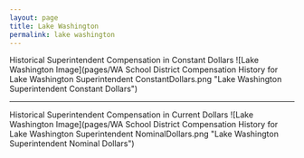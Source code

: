 ```yaml
---
layout: page
title: Lake Washington
permalink: lake washington
---
```



Historical Superintendent Compensation in Constant Dollars
![Lake Washington Image](pages/WA School District Compensation History for Lake Washington Superintendent ConstantDollars.png "Lake Washington Superintendent Constant Dollars")

___

Historical Superintendent Compensation in Current Dollars
![Lake Washington Image](pages/WA School District Compensation History for Lake Washington Superintendent NominalDollars.png "Lake Washington Superintendent Nominal Dollars")